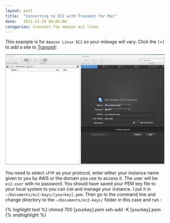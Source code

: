 ```yaml
---
layout: post
title:  "Connecting to EC2 with Transmit for Mac"
date:   2011-12-29 09:05:00
categories: transmit ftp amazon ec2 linux
---
```


This example is for `Amazon Linux EC2` so your mileage will vary.  Click the `[+]` to add a site to [Transmit](https://panic.com/transmit/):

<img src="/images/ec2-transmit/transmit-add.jpg" style="border:1px solid silver;" />

You need to select `sFTP` as your protocol, enter either your instance name given to you by AWS or the domain you use to access it.  The user will be `ec2-user` with no password.  You should have saved your PEM key file to your local system to you can `SSH` and manage your instance.  I put it in `~/Documents/ec2-keys/[yourkey].pem`. Then go to the command line and change directory to the `~/Documents/ec2-keys/` folder in this case and run :


{% highlight  text %}
chmod 700 [yourkey].pem
ssh-add -K [yourkey].pem
{% endhighlight %}

